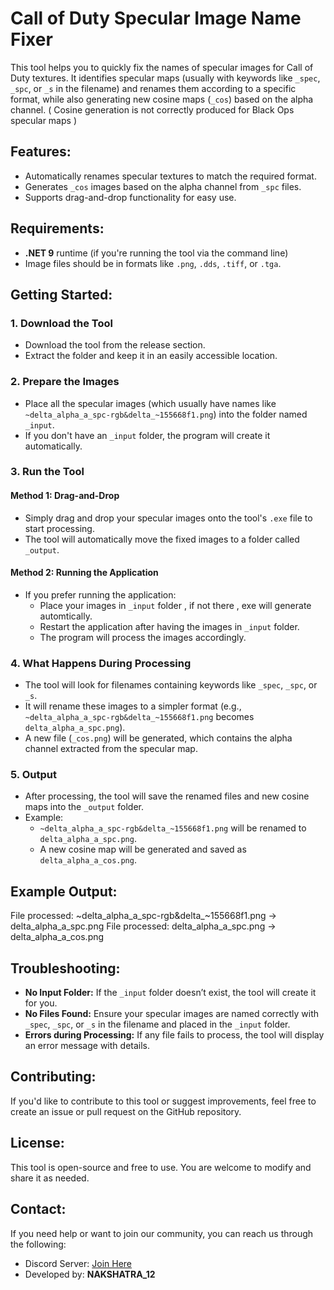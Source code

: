 # Call of Duty Specular Image Name Fixer

This tool helps you to quickly fix the names of specular images for Call of Duty textures. It identifies specular maps (usually with keywords like `_spec`, `_spc`, or `_s` in the filename) and renames them according to a specific format, while also generating new cosine maps (`_cos`) based on the alpha channel. 
( Cosine generation is not correctly produced for Black Ops specular maps )

## Features:
- Automatically renames specular textures to match the required format.
- Generates `_cos` images based on the alpha channel from `_spc` files.
- Supports drag-and-drop functionality for easy use.

## Requirements:
- **.NET 9** runtime (if you're running the tool via the command line)
- Image files should be in formats like `.png`, `.dds`, `.tiff`, or `.tga`.

## Getting Started:

### 1. Download the Tool
- Download the tool from the release section.
- Extract the folder and keep it in an easily accessible location.

### 2. Prepare the Images
- Place all the specular images (which usually have names like `~delta_alpha_a_spc-rgb&delta_~155668f1.png`) into the folder named `_input`.
- If you don't have an `_input` folder, the program will create it automatically.

### 3. Run the Tool
#### Method 1: Drag-and-Drop
- Simply drag and drop your specular images onto the tool's `.exe` file to start processing.
- The tool will automatically move the fixed images to a folder called `_output`.

#### Method 2: Running the Application
- If you prefer running the application:
  - Place your images in `_input` folder , if not there , exe will generate automtically.
  - Restart the application after having the images in `_input` folder.
  - The program will process the images accordingly.

### 4. What Happens During Processing
- The tool will look for filenames containing keywords like `_spec`, `_spc`, or `_s`.
- It will rename these images to a simpler format (e.g., `~delta_alpha_a_spc-rgb&delta_~155668f1.png` becomes `delta_alpha_a_spc.png`).
- A new file (`_cos.png`) will be generated, which contains the alpha channel extracted from the specular map.

### 5. Output
- After processing, the tool will save the renamed files and new cosine maps into the `_output` folder.
- Example:
  - `~delta_alpha_a_spc-rgb&delta_~155668f1.png` will be renamed to `delta_alpha_a_spc.png`.
  - A new cosine map will be generated and saved as `delta_alpha_a_cos.png`.

## Example Output:
File processed: ~delta_alpha_a_spc-rgb&delta_~155668f1.png -> delta_alpha_a_spc.png 
File processed: delta_alpha_a_spc.png -> delta_alpha_a_cos.png

## Troubleshooting:
- **No Input Folder:** If the `_input` folder doesn’t exist, the tool will create it for you.
- **No Files Found:** Ensure your specular images are named correctly with `_spec`, `_spc`, or `_s` in the filename and placed in the `_input` folder.
- **Errors during Processing:** If any file fails to process, the tool will display an error message with details.

## Contributing:
If you'd like to contribute to this tool or suggest improvements, feel free to create an issue or pull request on the GitHub repository.

## License:
This tool is open-source and free to use. You are welcome to modify and share it as needed.

## Contact:
If you need help or want to join our community, you can reach us through the following:
- Discord Server: [Join Here](https://discord.gg/GNMSApYh9y)
- Developed by: **NAKSHATRA_12**
